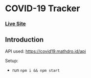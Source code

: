 # COVID-19 Tracker

### [Live Site](https://prateek-react-corona-tracker.netlify.com/)


## Introduction

API used: https://covid19.mathdro.id/api

Setup:
- run ```npm i && npm start```
